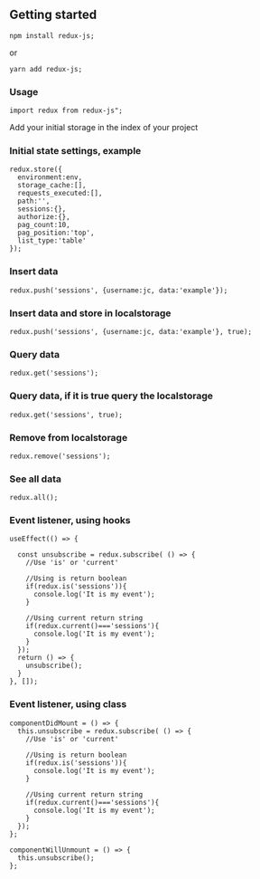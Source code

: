 ## Getting started

```
npm install redux-js;
```
or
```
yarn add redux-js;
```

### Usage
```
import redux from redux-js";
```
Add your initial storage in the index of your project

### Initial state settings, example
```
redux.store({
  environment:env,
  storage_cache:[],
  requests_executed:[],
  path:'',
  sessions:{},
  authorize:{},
  pag_count:10, 
  pag_position:'top', 
  list_type:'table'
});
```

### Insert data

```
redux.push('sessions', {username:jc, data:'example'});
```
### Insert data and store in localstorage 

```
redux.push('sessions', {username:jc, data:'example'}, true);
```

### Query data

```
redux.get('sessions');
```
### Query data, if it is true query the localstorage

```
redux.get('sessions', true);
```
### Remove from localstorage

```
redux.remove('sessions');
```

### See all data

```
redux.all();
```

### Event listener, using hooks

```
useEffect(() => {

  const unsubscribe = redux.subscribe( () => {
    //Use 'is' or 'current'
    
    //Using is return boolean
    if(redux.is('sessions')){
      console.log('It is my event');
    }
    
    //Using current return string
    if(redux.current()==='sessions'){
      console.log('It is my event');
    }
  });
  return () => {
    unsubscribe();
  }
}, []);
```
### Event listener, using class

```
componentDidMount = () => {
  this.unsubscribe = redux.subscribe( () => {
    //Use 'is' or 'current'
    
    //Using is return boolean
    if(redux.is('sessions')){
      console.log('It is my event');
    }
    
    //Using current return string
    if(redux.current()==='sessions'){
      console.log('It is my event');
    }
  });
};

componentWillUnmount = () => {
  this.unsubscribe();
};
```


